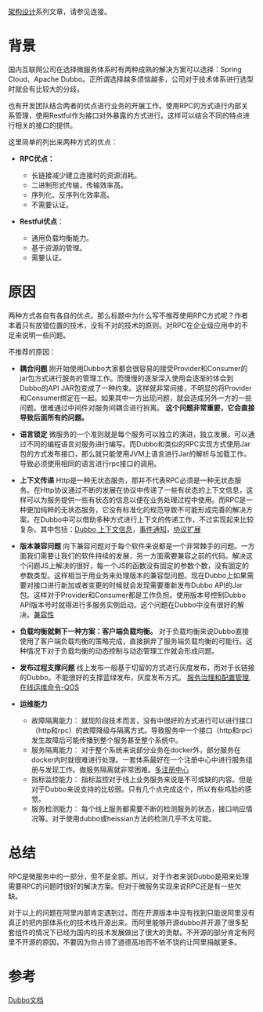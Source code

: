 [架构设计](https://www.jianshu.com/c/753debf1423d)系列文章，请参见连接。

# 背景

国内互联网公司在选择微服务体系时有两种成熟的解决方案可以选择：Spring Cloud、Apache Dubbo。正所谓选择越多烦恼越多，公司对于技术体系进行选型时就会有比较大的分歧。

也有开发团队结合两者的优点进行业务的开展工作。使用RPC的方式进行内部关系管理，使用Restful作为接口对外暴露的方式进行。这样可以结合不同的特点进行相关的接口的提供。

这里简单的列出来两种方式的优点：

- **RPC优点：**
  - 长链接减少建立连接时的资源消耗。
  - 二进制形式传输，传输效率高。
  - 序列化、反序列化效率高。
  - 不需要认证。

- **Restful优点**：
  - 通用负载均衡能力。
  - 基于资源的管理。
  - 需要认证。


# 原因

两种方式各自有各自的优点。那么标题中为什么写不推荐使用RPC方式呢？作者本着只有放错位置的技术，没有不对的技术的原则。对RPC在企业级应用中的不足来说明一些问题。

不推荐的原因：
- **耦合问题**
  刚开始使用Dubbo大家都会很容易的接受Provider和Consumer的jar包方式进行服务的管理工作。而慢慢的逐渐深入使用会逐渐的体会到Dubbo的API JAR包变成了一种约束。这样就非常间接，不明显的将Provider和Consumer绑定在一起。如果其中一方出现问题，就会造成另外一方的一些问题。很难通过中间件对服务间耦合进行拆离。
**这个问题非常重要，它会直接导致后面所有的问题。**

- **语言锁定**
微服务的一个准则就是每个服务可以独立的演进，独立发展。可以通过不同的编程语言对服务进行编写。而Dubbo和类似的RPC实现方式使用Jar包的方式发布接口，那么就只能使用JVM上语言进行Jar的解析与加载工作。导致必须使用相同的语言进行rpc接口的调用。

- **上下文传递**
Http是一种无状态服务，那并不代表RPC必须是一种无状态服务。在Http协议通过不断的发展在协议中传递了一些有状态的上下文信息，这样可以为服务提供一些有状态的信息以便在业务处理过程中使用。而RPC是一种更加纯粹的无状态服务，它没有标准化的规范导致不可能形成完善的解决方案。在Dubbo中可以借助多种方式进行上下文的传递工作，不过实现起来比较复杂。其中包括：[Dubbo 上下文信息](https://dubbo.apache.org/zh-cn/blog/dubbo-context-information.html)，[事件通知](https://dubbo.apache.org/zh-cn/docs/user/demos/events-notify.html)，[协议扩展](https://dubbo.apache.org/zh-cn/docs/dev/impls/protocol.html)


- **版本兼容问题**
向下兼容问题对于每个软件来说都是一个非常棘手的问题。一方面我们需要让我们的软件持续的发展，另一方面需要兼容之前的代码。解决这个问题JS上解决的很好，每一个JS的函数没有固定的参数个数，没有固定的参数类型。这样相当于用业务来处理版本的兼容型问题。现在Dubbo上如果需要对接口进行新加或者变更的时候就会发现需要重新发布Dubbo API的Jar包。这样对于Provider和Consumer都是工作负担。使用版本号控制Dubbo API版本号时就得进行多服务实例启动。这个问题在Dubbo中没有很好的解决。[兼容性](https://dubbo.apache.org/zh-cn/docs/user/best-practice.html)


- **负载均衡就剩下一种方案：客户端负载均衡。**
对于负载均衡来说Dubbo直接使用了客户端负载均衡的策略完成，直接摒弃了服务端负载均衡的可能行。这种情况下对于负载均衡的动态控制与动态管理工作就会形成问题。

- **发布过程支撑问题**
  线上发布一般基于切留的方式进行灰度发布，而对于长链接的Dubbo。不能很好的支撑蓝绿发布，灰度发布方式。
[服务治理和配置管理](https://dubbo.apache.org/zh-cn/docs/admin/serviceGovernance.html),[在线运维命令-QOS](https://dubbo.apache.org/zh-cn/docs/user/references/qos.html)


- **运维能力**
  - 故障隔离能力：
就现阶段技术而言，没有中很好的方式进行可以进行接口（http和rpc）的故障降级与隔离方式。导致服务中一个接口（http和rpc）发生故障后可能传播到整个服务甚至整个系统中。
  - 服务隔离能力：
对于整个系统来说部分业务在docker外，部分服务在docker内时就很难进行处理。一套体系最好在一个注册中心中进行服务组册与发现工作。做服务隔离就非常困难。[多注册中心](http://dubbo.apache.org/zh-cn/docs/user/demos/multi-registry.html)
  - 指标监控能力：
指标监控对于线上业务服务来说是不可或缺的内容。但是对于Dubbo来说支持的比较弱。只有几个点完成这个，所以有些鸡肋的感觉。
  - 服务检测能力：
每个线上服务都需要不断的检测服务的状态，接口响应情况等。对于使用dubbo或heissian方法的检测几乎不太可能。

# 总结

RPC是微服务中的一部分，但不是全部。所以，对于作者来说Dubbo是用来处理需要RPC的问题时很好的解决方案。但对于微服务实现来说RPC还是有一些欠缺。

对于以上的问题在阿里内部肯定遇到过，而在开源版本中没有找到只能说阿里没有真正的把内部体系化的技术栈开源出来。而阿里能够开源dubbo并开源了很多配套组件的情况下已经为国内的技术发展做出了很大的贡献。不开源的部分肯定有阿里不开源的原因，不要因为你占领了道德高地而不依不饶的让阿里捐献更多。

# 参考
[Dubbo文档](http://dubbo.apache.org/zh-cn/docs/user/quick-start.html)
